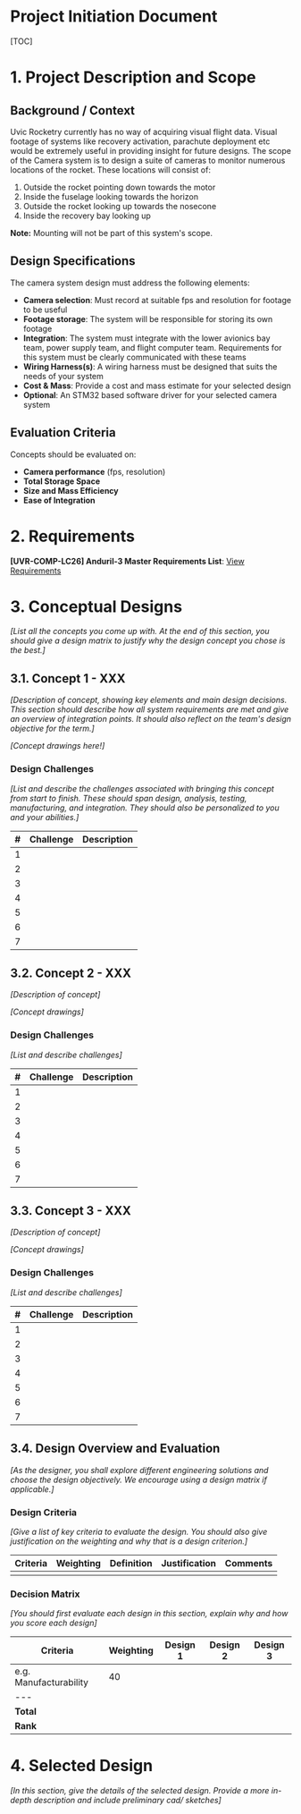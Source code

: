 Project Initiation Document
===

[TOC]

# 1. Project Description and Scope

## Background / Context

Uvic Rocketry currently has no way of acquiring visual flight data. Visual footage of systems like recovery activation, parachute deployment etc would be extremely useful in providing insight for future designs. The scope of the Camera system is to design a suite of cameras to monitor numerous locations of the rocket. These locations will consist of:

1. Outside the rocket pointing down towards the motor
2. Inside the fuselage looking towards the horizon
3. Outside the rocket looking up towards the nosecone
4. Inside the recovery bay looking up

**Note:** Mounting will not be part of this system's scope.

## Design Specifications

The camera system design must address the following elements:

- **Camera selection**: Must record at suitable fps and resolution for footage to be useful
- **Footage storage**: The system will be responsible for storing its own footage
- **Integration**: The system must integrate with the lower avionics bay team, power supply team, and flight computer team. Requirements for this system must be clearly communicated with these teams
- **Wiring Harness(s)**: A wiring harness must be designed that suits the needs of your system
- **Cost & Mass**: Provide a cost and mass estimate for your selected design
- **Optional**: An STM32 based software driver for your selected camera system

## Evaluation Criteria

Concepts should be evaluated on:

- **Camera performance** (fps, resolution)
- **Total Storage Space**
- **Size and Mass Efficiency**
- **Ease of Integration**

# 2. Requirements

**[UVR-COMP-LC26] Anduril-3 Master Requirements List**: [View Requirements](https://docs.google.com/spreadsheets/d/1ZD85g12owsyN6Y8WK_DpIhRM8TG9Gyk9y_tQ9WLFcQ0/edit?gid=0#gid=0)

# 3. Conceptual Designs

*[List all the concepts you come up with. At the end of this section, you should give a design matrix to justify why the design concept you chose is the best.]*

## 3.1. Concept 1 - XXX

*[Description of concept, showing key elements and main design decisions. This section should describe how all system requirements are met and give an overview of integration points. It should also reflect on the team's design objective for the term.]*

*[Concept drawings here!]*

### Design Challenges

*[List and describe the challenges associated with bringing this concept from start to finish. These should span design, analysis, testing, manufacturing, and integration. They should also be personalized to you and your abilities.]*

| # | Challenge | Description |
|---|-----------|-------------|
| 1 |           |             |
| 2 |           |             |
| 3 |           |             |
| 4 |           |             |
| 5 |           |             |
| 6 |           |             |
| 7 |           |             |

## 3.2. Concept 2 - XXX

*[Description of concept]*

*[Concept drawings]*

### Design Challenges

*[List and describe challenges]*

| # | Challenge | Description |
|---|-----------|-------------|
| 1 |           |             |
| 2 |           |             |
| 3 |           |             |
| 4 |           |             |
| 5 |           |             |
| 6 |           |             |
| 7 |           |             |

## 3.3. Concept 3 - XXX

*[Description of concept]*

*[Concept drawings]*

### Design Challenges

*[List and describe challenges]*

| # | Challenge | Description |
|---|-----------|-------------|
| 1 |           |             |
| 2 |           |             |
| 3 |           |             |
| 4 |           |             |
| 5 |           |             |
| 6 |           |             |
| 7 |           |             |

## 3.4. Design Overview and Evaluation

*[As the designer, you shall explore different engineering solutions and choose the design objectively. We encourage using a design matrix if applicable.]*

### Design Criteria

*[Give a list of key criteria to evaluate the design. You should also give justification on the weighting and why that is a design criterion.]*

| Criteria | Weighting | Definition | Justification | Comments |
|----------|-----------|------------|---------------|----------|
|          |           |            |               |          |

### Decision Matrix

*[You should first evaluate each design in this section, explain why and how you score each design]*

| Criteria               | Weighting | Design 1 | Design 2 | Design 3 |
|------------------------|-----------|----------|----------|----------|
| e.g. Manufacturability | 40        |          |          |          |
| ---                    |           |          |          |          |
| **Total**              |           |          |          |          |
| **Rank**               |           |          |          |          |

# 4. Selected Design

*[In this section, give the details of the selected design. Provide a more in-depth description and include preliminary cad/ sketches]*

